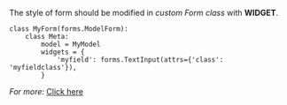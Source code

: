 The style of form should be modified in *custom Form class* with **WIDGET**.

```
class MyForm(forms.ModelForm):
    class Meta:
        model = MyModel
        widgets = {
            'myfield': forms.TextInput(attrs={'class': 'myfieldclass'}),
        }
```

*For more:* [Click here](https://stackoverflow.com/questions/5827590/css-styling-in-django-forms)
